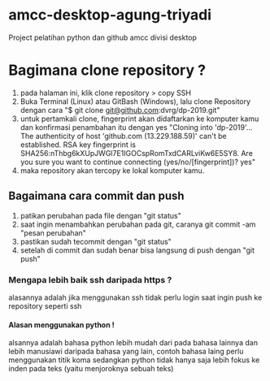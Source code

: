 # amcc-desktop-agung-triyadi
Project pelatihan python dan github amcc divisi desktop

# Bagimana clone repository ?
1. pada halaman ini, klik clone repository > copy SSH
2. Buka Terminal (Linux) atau GitBash (Windows), lalu clone Repository dengan cara
"$ git clone git@github.com:dvrg/dp-2019.git"
3. untuk pertamkali clone, fingerprint akan didaftarkan ke komputer kamu dan konfirmasi penambahan itu dengan yes
"Cloning into 'dp-2019'...
The authenticity of host 'github.com (13.229.188.59)' can't be established.
RSA key fingerprint is SHA256:nThbg6kXUpJWGl7E1IGOCspRomTxdCARLviKw6E5SY8.
Are you sure you want to continue connecting (yes/no/[fingerprint])? yes"
4. maka repository akan tercopy ke lokal komputer kamu.

## Bagaimana cara commit dan push
1. patikan perubahan pada file dengan "git status"
2. saat ingin menambahkan perubahan pada git, caranya git commit -am "pesan perubahan"
3. pastikan sudah tecommit dengan "git status"
4. setelah di commit dan sudah benar bisa langsung di push dengan "git push"

### Mengapa lebih baik ssh daripada https ?
alasannya adalah jika menggunakan ssh tidak perlu login saat ingin push ke repository seperti ssh

#### Alasan menggunakan python !
alsannya adalah bahasa python lebih mudah dari pada bahasa lainnya dan lebih manusiawi daripada bahasa yang lain, contoh bahasa laing perlu menggunakan titik koma sedangkan python tidak hanya saja lebih fokus ke inden pada teks (yaitu menjoroknya sebuah teks)